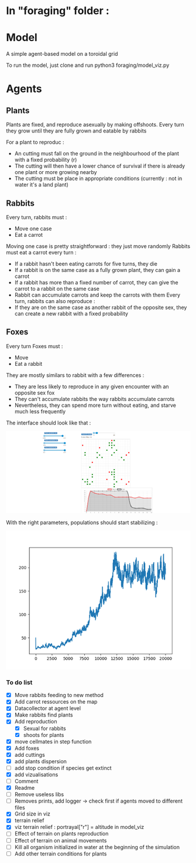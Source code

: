 
# In "foraging" folder :
# Model
A simple agent-based model on a toroidal grid

To run the model, just clone and run python3 foraging/model_viz.py

# Agents
## Plants 
Plants are fixed, and reproduce asexually by making offshoots. Every turn they grow until they are fully grown and eatable by rabbits

For a plant to reproduc : 
  - An cutting must fall on the ground in the neighbourhood of the plant with a fixed probability (r)
  - The cutting will then have a lower chance of survival if there is already one plant or more growing nearby
  - The cutting must be place in appropriate conditions (currently : not in water it's a land plant)

## Rabbits
Every turn, rabbits must :
  - Move one case
  - Eat a carrot

Moving one case is pretty straightforward : they just move randomly
Rabbits must eat a carrot every turn :
  - If a rabbit hasn't been eating carrots for five turns, they die
  - If a rabbit is on the same case as a fully grown plant, they can gain a carrot
  - If a rabbit has more than a fixed number of carrot, they can give the carrot to a rabbit on the same case
  - Rabbit can accumulate carrots and keep the carrots with them
Every turn, rabbits can also reproduce :
  - If they are on the same case as another rabbit of the opposite sex, they can create a new rabbit with a fixed probability
  
## Foxes
Every turn Foxes must : 
  - Move
  - Eat a rabbit

They are mostly similars to rabbit with a few differences : 
  - They are less likely to reproduce in any given encounter with an opposite sex fox
  - They can't accumulate rabbits the way rabbits accumulate carrots
  - Nevertheless, they can spend more turn without eating, and starve much less frequently


The interface should look like that : 

![0.5](example_viz.png)

With the right parameters, populations should start stabilizing :

![0.5](example_rabbit_pop.png)



### To do list
    
   - [x] Move rabbits feeding to new method
   - [x] Add carrot ressources on the map
   - [x] Datacollector at agent level
   - [x] Make rabbits find plants
   - [x] Add reproduction
       - [x] Sexual for rabbits
       - [x] shoots for plants
   - [x] move cellmates in step function
   - [x] Add foxes
   - [x] add cuttings
   - [x] add plants dispersion
   - [ ] add stop condition if species get extinct
   - [x] add vizualisations
   - [ ] Comment
   - [x] Readme
   - [ ] Remove useless libs
   - [ ] Removes prints, add logger -> check first if agents moved to different files
   - [x] Grid size in viz
   - [x] terrain relief
   - [x] viz terrain relief : portrayal["r"] = altitude in model_viz
   - [ ] Effect of terrain on plants reproduction
   - [ ] Effect of terrain on animal movements
   - [ ] Kill all organism initialized in water at the beginning of the simulation
   - [ ] Add other terrain conditions for plants
